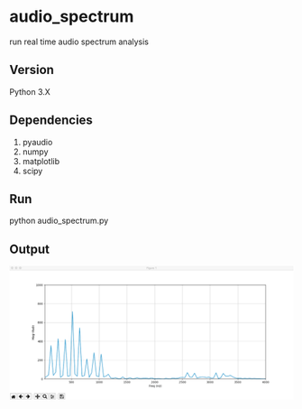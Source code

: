 # audio_spectrum
run real time audio spectrum analysis

## Version
Python 3.X

## Dependencies
1. pyaudio
2. numpy
3. matplotlib
4. scipy

## Run
python audio_spectrum.py

## Output
![Display_Output](figures/audiospectrum.png)
